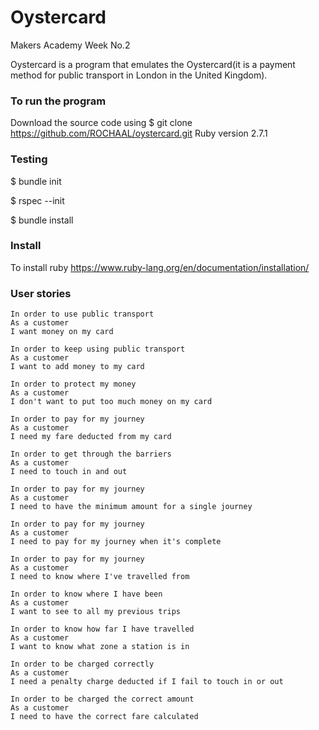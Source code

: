 # Oystercard 

Makers Academy Week No.2

Oystercard is a program that emulates the Oystercard(it is a payment method for public transport in London in the United Kingdom).   

### To run the program
Download the source code using $ git clone https://github.com/ROCHAAL/oystercard.git
Ruby version 2.7.1

### Testing

$ bundle init

$ rspec --init

$ bundle install


### Install

To install ruby https://www.ruby-lang.org/en/documentation/installation/




### User stories

```
In order to use public transport
As a customer
I want money on my card

In order to keep using public transport
As a customer
I want to add money to my card

In order to protect my money
As a customer
I don't want to put too much money on my card

In order to pay for my journey
As a customer
I need my fare deducted from my card

In order to get through the barriers
As a customer
I need to touch in and out

In order to pay for my journey
As a customer
I need to have the minimum amount for a single journey

In order to pay for my journey
As a customer
I need to pay for my journey when it's complete

In order to pay for my journey
As a customer
I need to know where I've travelled from

In order to know where I have been
As a customer
I want to see to all my previous trips

In order to know how far I have travelled
As a customer
I want to know what zone a station is in

In order to be charged correctly
As a customer
I need a penalty charge deducted if I fail to touch in or out

In order to be charged the correct amount
As a customer
I need to have the correct fare calculated

```
